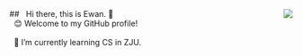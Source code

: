 <img align='right' src="https://github-readme-stats.vercel.app/api?username=Ewan-K&hide_border=true&show_icons=true&theme=dracula">
## &nbsp Hi there, this is Ewan. 👋
</br>
&nbsp
😊 Welcome to my GitHub profile!
</br></br>
&nbsp
🌱 I’m currently learning CS in ZJU.

